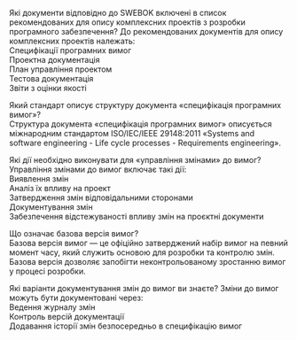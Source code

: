 Які документи відповідно до SWEBOK включені в список рекомендованих для опису комплексних проектів з розробки програмного забезпечення?
До рекомендованих документів для опису комплексних проектів належать:<br>
Специфікації програмних вимог<br>
Проектна документація<br>
План управління проектом<br>
Тестова документація<br>
Звіти з оцінки якості<br>

Який стандарт описує структуру документа «специфікація програмних вимог»?<br>
Структура документа «специфікація програмних вимог» описується міжнародним стандартом ISO/IEC/IEEE 29148:2011 «Systems and software engineering - Life cycle processes - Requirements engineering».<br>

Які дії необхідно виконувати для «управління змінами» до вимог?
Управління змінами до вимог включає такі дії:<br>
Виявлення змін<br>
Аналіз їх впливу на проект<br>
Затвердження змін відповідальними сторонами<br>
Документування змін<br>
Забезпечення відстежуваності впливу змін на проєктні документи<br>

Що означає базова версія вимог?<br>
Базова версія вимог — це офіційно затверджений набір вимог на певний момент часу, який служить основою для розробки та контролю змін. Базова версія дозволяє запобігти неконтрольованому зростанню вимог у процесі розробки.<br>

Які варіанти документування змін до вимог ви знаєте?
Зміни до вимог можуть бути документовані через:<br>
Ведення журналу змін<br>
Контроль версій документації<br>
Додавання історії змін безпосередньо в специфікацію вимог<br>
